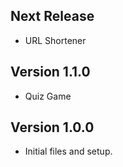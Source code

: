 
Next Release
-
* URL Shortener

Version 1.1.0
-
* Quiz Game

Version 1.0.0
-
* Initial files and setup.

